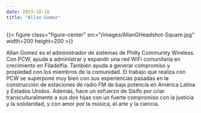 ```yaml
---
date: 2023-10-18
title: "Allan Gomez"
---
```


{{< figure class="figure-center" src="/images/AllanGHeadshot-Square.jpg" width=200 height=200 >}}  

Allan Gomez es el administrador de sistemas de Philly Community Wireless. Con PCW, ayuda a administrar y expandir una red WiFi comunitaria en crecimiento en Filadelfia. También ayuda a generar compromiso y propiedad con los miembros de la comunidad. El trabajo que realiza con PCW se superpone muy bien con sus experiencias pasadas en la construcción de estaciones de radio FM de baja potencia en América Latina y Estados Unidos. Además, hace un esfuerzo de Sísifo por criar transculturalmente a sus dos hijas con un fuerte compromiso con la justicia y la solidaridad, y con amor por la música, el arte y la ciencia.  
